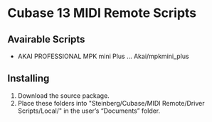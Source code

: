 # Cubase 13 MIDI Remote Scripts
## Avairable Scripts
- AKAI PROFESSIONAL  MPK mini Plus ... Akai/mpkmini_plus

## Installing
1. Download the source package.
2. Place these folders into "Steinberg/Cubase/MIDI Remote/Driver Scripts/Local/" in the user’s “Documents” folder.
